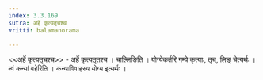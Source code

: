 ```yaml
---
index: 3.3.169
sutra: अर्हे कृत्यतृचश्च
vritti: balamanorama

---
```

<<अर्हे कृत्यतृचश्च>> - अर्हे कृत्यतृतश्च । चाल्लिङिति । योग्येकर्तरि गम्ये कृत्याः, तृच्, लिङ् चेत्यर्थः । त्वं कन्यां वहेरिति । कन्याविवाहस्य योग्य इत्यर्थः ।